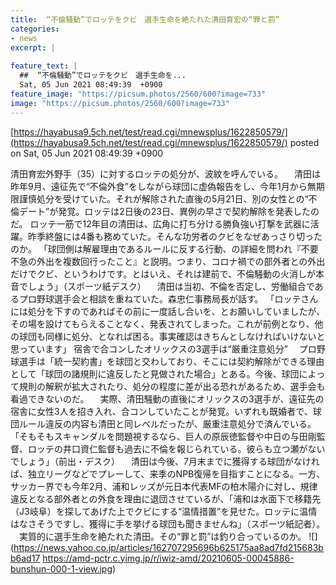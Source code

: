 ```yaml
---
title:  “不倫騒動”でロッテをクビ　選手生命を絶たれた清田育宏の“罪と罰”  
categories:
- news
excerpt: |
  
feature_text: |
  ##  “不倫騒動”でロッテをクビ　選手生命を...
  Sat, 05 Jun 2021 08:49:39  +0900
feature_image: "https://picsum.photos/2560/600?image=733"
image: "https://picsum.photos/2560/600?image=733"
---
```


[https://hayabusa9.5ch.net/test/read.cgi/mnewsplus/1622850579/](https://hayabusa9.5ch.net/test/read.cgi/mnewsplus/1622850579/)
posted on Sat, 05 Jun 2021 08:49:39  +0900

<!--more-->

清田育宏外野手（35）に対するロッテの処分が、波紋を呼んでいる。 　清田は昨年9月、遠征先で“不倫外食”をしながら球団に虚偽報告をし、今年1月から無期限謹慎処分を受けていた。それが解除された直後の5月21日、別の女性との“不倫デート”が発覚。ロッテは2日後の23日、異例の早さで契約解除を発表したのだ。 ロッテ一筋で12年目の清田は、広角に打ち分ける勝負強い打撃を武器に活躍。昨季終盤には4番も務めていた。そんな功労者のクビをなぜあっさり切ったのか。 「球団側は解雇理由であるルールに反する行動、の詳細を問われ『不要不急の外出を複数回行ったこと』と説明。つまり、コロナ禍での部外者との外出だけでクビ、というわけです。とはいえ、それは建前で、不倫騒動の火消しが本音でしょう」（スポーツ紙デスク） 　清田は当初、不倫を否定し、労働組合であるプロ野球選手会と相談を重ねていた。森忠仁事務局長が話す。 「ロッテさんには処分を下すのであればその前に一度話し合いを、とお願いしていましたが、その場を設けてもらえることなく、発表されてしまった。これが前例となり、他の球団も同様に処分、となれば困る。事実確認はきちんとしなければいけないと思っています」 宿舎で合コンしたオリックスの3選手は“厳重注意処分” 　プロ野球選手は「統一契約書」を球団と交わしており、そこには契約解除ができる理由として「球団の諸規則に違反したと見做された場合」とある。今後、球団によって規則の解釈が拡大されたり、処分の程度に差が出る恐れがあるため、選手会も看過できないのだ。 　実際、清田騒動の直後にオリックスの3選手が、遠征先の宿舎に女性3人を招き入れ、合コンしていたことが発覚。いずれも既婚者で、球団ルール違反の内容も清田と同レベルだったが、厳重注意処分で済んでいる。 「そもそもスキャンダルを問題視するなら、巨人の原辰徳監督や中日の与田剛監督、ロッテの井口資仁監督も過去に不倫を報じられている。彼らも立つ瀬がないでしょう」（前出・デスク） 　清田は今後、7月末までに獲得する球団がなければ、独立リーグなどでプレーして、来季のNPB復帰を目指すことになる。一方、サッカー界でも今年2月、浦和レッズが元日本代表MFの柏木陽介に対し、規律違反となる部外者との外食を理由に退団させているが、「浦和は水面下で移籍先（J3岐阜）を探してあげた上でクビにする“温情措置”を見せた。ロッテに温情はなさそうですし、獲得に手を挙げる球団も聞きませんね」（スポーツ紙記者）。 　実質的に選手生命を絶たれた清田。その“罪と罰”は釣り合っているのか。 ![](https://news.yahoo.co.jp/articles/162707295696b625175aa8ad7fd215683bb6ad17 https://amd-pctr.c.yimg.jp/r/iwiz-amd/20210605-00045886-bunshun-000-1-view.jpg)
